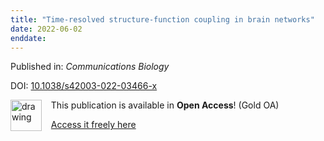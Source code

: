 ```yaml
---
title: "Time-resolved structure-function coupling in brain networks"
date: 2022-06-02
enddate:
---
```


Published in: *Communications Biology*

DOI: [10.1038/s42003-022-03466-x](https://doi.org/10.1038/s42003-022-03466-x)

<img src="https://upload.wikimedia.org/wikipedia/commons/thumb/7/77/Open_Access_logo_PLoS_transparent.svg/800px-Open_Access_logo_PLoS_transparent.svg.png" alt="drawing" width="50" align="left"/> &nbsp;&nbsp;&nbsp;This publication is available in **Open Access**! (Gold OA)

&nbsp;&nbsp;&nbsp;<a href="https://www.nature.com/articles/s42003-022-03466-x.pdf">Access it freely here</a>

